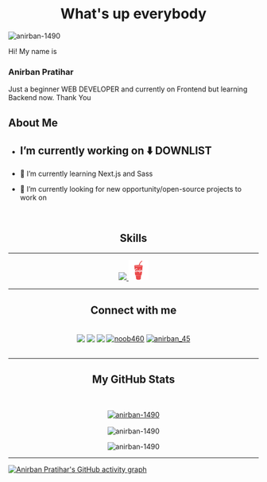 

<h1 align ="center"> What's up everybody </h1>
<p align='center'>

<p align="left"> <img src="https://komarev.com/ghpvc/?username=anirban-1490&label=Profile%20views&color=0e75b6&style=flat" alt="anirban-1490" /> </p>


</p>
<div size='20px'> Hi! My name is <h3>Anirban Pratihar</h3> Just a beginner WEB DEVELOPER and currently on Frontend but learning Backend now. Thank You
</div>

<h2> About Me </h2>



- ## I’m currently working on ⬇️ DOWNLIST

- 🌱 I’m currently learning Next.js and Sass

- 👯 I’m currently looking for new opportunity/open-source projects to work on

<br>

<h2 align="center"> Skills </h2>

---

<p align="center">
  <a href="https://skillicons.dev">
    <img src="https://skillicons.dev/icons?i=c,cpp,cs,html,css,scss,js,nodejs,express,mongodb,react,next,git,ps,figma,dotnet&perline=8" />
    <a href="https://gulpjs.com" target="_blank" rel="noreferrer"> <img size="100px" src="https://raw.githubusercontent.com/devicons/devicon/master/icons/gulp/gulp-plain.svg" alt="gulp" width="40" height="40"/> </a>
  </a>
</p>


---
<h2 align="center"> Connect with me  </h2>
<br>
<div align="center">
 <a href = 'https://www.linkedin.com/in/anirban-pratihar-48a591226'> <img width = '32px' align= 'center' src="https://raw.githubusercontent.com/rahulbanerjee26/githubAboutMeGenerator/main/icons/linked-in-alt.svg"/></a> 
<a href = 'https://www.twitter.com/Anirban45555'> <img width = '32px' align= 'center' src="https://raw.githubusercontent.com/rahulbanerjee26/githubAboutMeGenerator/main/icons/twitter.svg"/></a> 
<a href = 'https://www.github.com/Anirban-1490'> <img width = '32px' align= 'center' src="https://raw.githubusercontent.com/rahulbanerjee26/githubAboutMeGenerator/main/icons/github.svg"/></a> 
<a href="https://codepen.io/noob460" target="blank"><img align="center" src="https://raw.githubusercontent.com/rahuldkjain/github-profile-readme-generator/master/src/images/icons/Social/codepen.svg" alt="noob460" height="30" width="40" /></a>
<a href="https://www.codechef.com/users/anirban_45" target="blank"><img align="center" src="https://cdn.jsdelivr.net/npm/simple-icons@3.1.0/icons/codechef.svg" alt="anirban_45" height="30" width="40" /></a>

</div>
<br>

---


<h2 align="center"> My GitHub Stats  </h2>

<br>

<p align="center" > <a align="center" href="https://github.com/ryo-ma/github-profile-trophy"><img align="center"  src="https://github-profile-trophy.vercel.app/?username=anirban-1490&theme=dracula&title=Stars,Commit,Issues,Repositories,PullRequest&row=2&column=3" alt="anirban-1490" /></a> </p>





<p  align="center"><img align="center" src="https://github-readme-streak-stats.herokuapp.com/?user=Anirban-1490&theme=dark" alt="anirban-1490" /></p> 


  <p align="center"><img align="" src="https://github-readme-stats.vercel.app/api/top-langs?username=anirban-1490&show_icons=true&locale=en&layout=compact&hide=php" alt="anirban-1490" /></p>
  
-------------------


[![Anirban Pratihar's GitHub activity graph](https://activity-graph.herokuapp.com/graph?username=Anirban-1490&theme=dracula&hide_border=true)](https://git.io/Anirban-1490)

<br>
